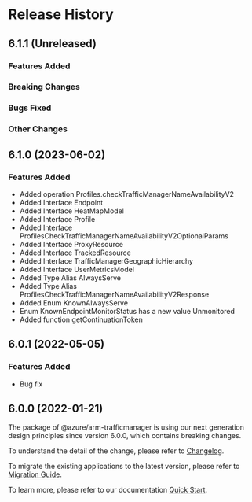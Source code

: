 # Release History

## 6.1.1 (Unreleased)

### Features Added

### Breaking Changes

### Bugs Fixed

### Other Changes

## 6.1.0 (2023-06-02)
    
### Features Added

  - Added operation Profiles.checkTrafficManagerNameAvailabilityV2
  - Added Interface Endpoint
  - Added Interface HeatMapModel
  - Added Interface Profile
  - Added Interface ProfilesCheckTrafficManagerNameAvailabilityV2OptionalParams
  - Added Interface ProxyResource
  - Added Interface TrackedResource
  - Added Interface TrafficManagerGeographicHierarchy
  - Added Interface UserMetricsModel
  - Added Type Alias AlwaysServe
  - Added Type Alias ProfilesCheckTrafficManagerNameAvailabilityV2Response
  - Added Enum KnownAlwaysServe
  - Enum KnownEndpointMonitorStatus has a new value Unmonitored
  - Added function getContinuationToken
    
## 6.0.1 (2022-05-05)

### Features Added

  - Bug fix
 
## 6.0.0 (2022-01-21)

The package of @azure/arm-trafficmanager is using our next generation design principles since version 6.0.0, which contains breaking changes.

To understand the detail of the change, please refer to [Changelog](https://aka.ms/js-track2-changelog).

To migrate the existing applications to the latest version, please refer to [Migration Guide](https://aka.ms/js-track2-migration-guide).

To learn more, please refer to our documentation [Quick Start](https://aka.ms/azsdk/js/mgmt/quickstart ).
